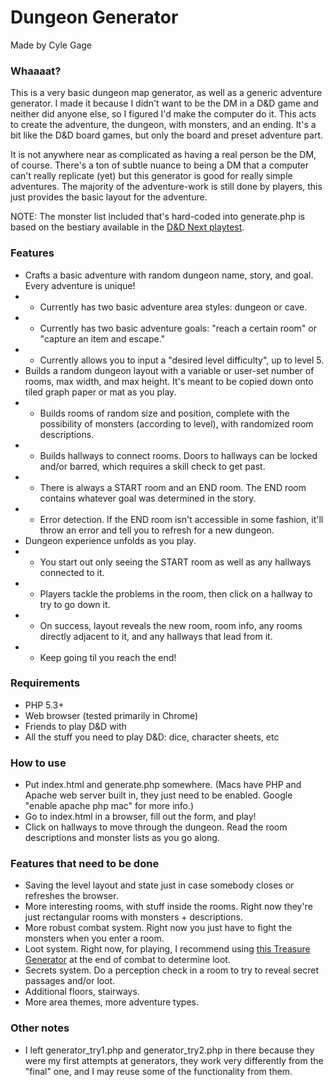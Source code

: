 # Dungeon Generator

Made by Cyle Gage

### Whaaaat?

This is a very basic dungeon map generator, as well as a generic adventure generator. I made it because I didn't want to be the DM in a D&D game and neither did anyone else, so I figured I'd make the computer do it. This acts to create the adventure, the dungeon, with monsters, and an ending. It's a bit like the D&D board games, but only the board and preset adventure part.

It is not anywhere near as complicated as having a real person be the DM, of course. There's a ton of subtle nuance to being a DM that a computer can't really replicate (yet) but this generator is good for really simple adventures. The majority of the adventure-work is still done by players, this just provides the basic layout for the adventure.

NOTE: The monster list included that's hard-coded into generate.php is based on the bestiary available in the [D&D Next playtest](http://www.wizards.com/dnd/dndnext.aspx).

### Features

* Crafts a basic adventure with random dungeon name, story, and goal. Every adventure is unique!
* * Currently has two basic adventure area styles: dungeon or cave.
* * Currently has two basic adventure goals: "reach a certain room" or "capture an item and escape."
* * Currently allows you to input a "desired level difficulty", up to level 5.
* Builds a random dungeon layout with a variable or user-set number of rooms, max width, and max height. It's meant to be copied down onto tiled graph paper or mat as you play.
* * Builds rooms of random size and position, complete with the possibility of monsters (according to level), with randomized room descriptions.
* * Builds hallways to connect rooms. Doors to hallways can be locked and/or barred, which requires a skill check to get past.
* * There is always a START room and an END room. The END room contains whatever goal was determined in the story.
* * Error detection. If the END room isn't accessible in some fashion, it'll throw an error and tell you to refresh for a new dungeon.
* Dungeon experience unfolds as you play.
* * You start out only seeing the START room as well as any hallways connected to it.
* * Players tackle the problems in the room, then click on a hallway to try to go down it.
* * On success, layout reveals the new room, room info, any rooms directly adjacent to it, and any hallways that lead from it.
* * Keep going til you reach the end!

### Requirements

* PHP 5.3+
* Web browser (tested primarily in Chrome)
* Friends to play D&D with
* All the stuff you need to play D&D: dice, character sheets, etc

### How to use

* Put index.html and generate.php somewhere. (Macs have PHP and Apache web server built in, they just need to be enabled. Google "enable apache php mac" for more info.)
* Go to index.html in a browser, fill out the form, and play!
* Click on hallways to move through the dungeon. Read the room descriptions and monster lists as you go along.

### Features that need to be done

* Saving the level layout and state just in case somebody closes or refreshes the browser.
* More interesting rooms, with stuff inside the rooms. Right now they're just rectangular rooms with monsters + descriptions.
* More robust combat system. Right now you just have to fight the monsters when you enter a room.
* Loot system. Right now, for playing, I recommend using [this Treasure Generator](http://donjon.bin.sh/d20/treasure/) at the end of combat to determine loot.
* Secrets system. Do a perception check in a room to try to reveal secret passages and/or loot.
* Additional floors, stairways.
* More area themes, more adventure types.

### Other notes

* I left generator\_try1.php and generator\_try2.php in there because they were my first attempts at generators, they work very differently from the "final" one, and I may reuse some of the functionality from them.
